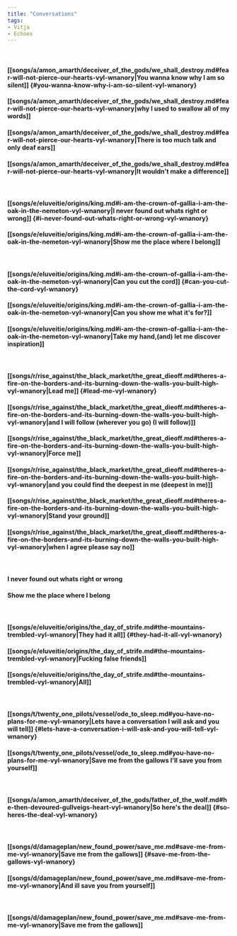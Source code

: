 ```yaml
---
title: "Conversations"
tags:
- Vitja
- Echoes
---
```

&nbsp;
#### [[songs/a/amon_amarth/deceiver_of_the_gods/we_shall_destroy.md#fear-will-not-pierce-our-hearts-vyl-wnanory|You wanna know why I am so silent]] {#you-wanna-know-why-i-am-so-silent-vyl-wnanory}
#### [[songs/a/amon_amarth/deceiver_of_the_gods/we_shall_destroy.md#fear-will-not-pierce-our-hearts-vyl-wnanory|why I used to swallow all of my words]]
#### [[songs/a/amon_amarth/deceiver_of_the_gods/we_shall_destroy.md#fear-will-not-pierce-our-hearts-vyl-wnanory|There is too much talk and only deaf ears]]
#### [[songs/a/amon_amarth/deceiver_of_the_gods/we_shall_destroy.md#fear-will-not-pierce-our-hearts-vyl-wnanory|It wouldn't make a difference]]
&nbsp;
#### [[songs/e/eluveitie/origins/king.md#i-am-the-crown-of-gallia-i-am-the-oak-in-the-nemeton-vyl-wnanory|I never found out whats right or wrong]] {#i-never-found-out-whats-right-or-wrong-vyl-wnanory}
#### [[songs/e/eluveitie/origins/king.md#i-am-the-crown-of-gallia-i-am-the-oak-in-the-nemeton-vyl-wnanory|Show me the place where I belong]]
&nbsp;
#### [[songs/e/eluveitie/origins/king.md#i-am-the-crown-of-gallia-i-am-the-oak-in-the-nemeton-vyl-wnanory|Can you cut the cord]] {#can-you-cut-the-cord-vyl-wnanory}
#### [[songs/e/eluveitie/origins/king.md#i-am-the-crown-of-gallia-i-am-the-oak-in-the-nemeton-vyl-wnanory|Can you show me what it's for?]]
#### [[songs/e/eluveitie/origins/king.md#i-am-the-crown-of-gallia-i-am-the-oak-in-the-nemeton-vyl-wnanory|Take my hand,(and) let me discover inspiration]]
&nbsp;
#### [[songs/r/rise_against/the_black_market/the_great_dieoff.md#theres-a-fire-on-the-borders-and-its-burning-down-the-walls-you-built-high-vyl-wnanory|Lead me]] {#lead-me-vyl-wnanory}
#### [[songs/r/rise_against/the_black_market/the_great_dieoff.md#theres-a-fire-on-the-borders-and-its-burning-down-the-walls-you-built-high-vyl-wnanory|and I will follow (wherever you go) (I will follow)]]
#### [[songs/r/rise_against/the_black_market/the_great_dieoff.md#theres-a-fire-on-the-borders-and-its-burning-down-the-walls-you-built-high-vyl-wnanory|Force me]]
#### [[songs/r/rise_against/the_black_market/the_great_dieoff.md#theres-a-fire-on-the-borders-and-its-burning-down-the-walls-you-built-high-vyl-wnanory|and you could find the deepest in me (deepest in me)]]
#### [[songs/r/rise_against/the_black_market/the_great_dieoff.md#theres-a-fire-on-the-borders-and-its-burning-down-the-walls-you-built-high-vyl-wnanory|Stand your ground]]
#### [[songs/r/rise_against/the_black_market/the_great_dieoff.md#theres-a-fire-on-the-borders-and-its-burning-down-the-walls-you-built-high-vyl-wnanory|when I agree please say no]]
&nbsp;
#### I never found out whats right or wrong
#### Show me the place where I belong
&nbsp;
#### [[songs/e/eluveitie/origins/the_day_of_strife.md#the-mountains-trembled-vyl-wnanory|They had it all]] {#they-had-it-all-vyl-wnanory}
#### [[songs/e/eluveitie/origins/the_day_of_strife.md#the-mountains-trembled-vyl-wnanory|Fucking false friends]]
#### [[songs/e/eluveitie/origins/the_day_of_strife.md#the-mountains-trembled-vyl-wnanory|All]]
&nbsp;
#### [[songs/t/twenty_one_pilots/vessel/ode_to_sleep.md#you-have-no-plans-for-me-vyl-wnanory|Lets have a conversation I will ask and you will tell]] {#lets-have-a-conversation-i-will-ask-and-you-will-tell-vyl-wnanory}
#### [[songs/t/twenty_one_pilots/vessel/ode_to_sleep.md#you-have-no-plans-for-me-vyl-wnanory|Save me from the gallows I'll save you from yourself]]
&nbsp;
#### [[songs/a/amon_amarth/deceiver_of_the_gods/father_of_the_wolf.md#he-then-devoured-gullveigs-heart-vyl-wnanory|So here's the deal]] {#so-heres-the-deal-vyl-wnanory}
&nbsp;
#### [[songs/d/damageplan/new_found_power/save_me.md#save-me-from-me-vyl-wnanory|Save me from the gallows]] {#save-me-from-the-gallows-vyl-wnanory}
#### [[songs/d/damageplan/new_found_power/save_me.md#save-me-from-me-vyl-wnanory|And ill save you from yourself]]
&nbsp;
#### [[songs/d/damageplan/new_found_power/save_me.md#save-me-from-me-vyl-wnanory|Save me from the gallows]]
